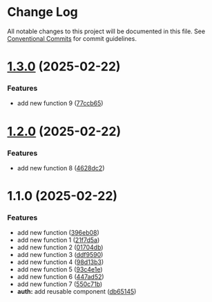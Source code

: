 # Change Log

All notable changes to this project will be documented in this file.
See [Conventional Commits](https://conventionalcommits.org) for commit guidelines.

# [1.3.0](https://github.com/dharmesh-r-patel/react-monorepo/compare/@infineit/react-hooks@1.2.0...@infineit/react-hooks@1.3.0) (2025-02-22)


### Features

* add new function 9 ([77ccb65](https://github.com/dharmesh-r-patel/react-monorepo/commit/77ccb652bdba44946cbe5c731011c74ca750d006))





# [1.2.0](https://github.com/dharmesh-r-patel/react-monorepo/compare/@infineit/react-hooks@1.1.0...@infineit/react-hooks@1.2.0) (2025-02-22)


### Features

* add new function 8 ([4628dc2](https://github.com/dharmesh-r-patel/react-monorepo/commit/4628dc26483bf404b505627c3e0de3c3542bcfd8))





# 1.1.0 (2025-02-22)


### Features

* add new function ([396eb08](https://github.com/dharmesh-r-patel/react-monorepo/commit/396eb0860bbf2fae434c469d2c72cba98efaf586))
* add new function 1 ([21f7d5a](https://github.com/dharmesh-r-patel/react-monorepo/commit/21f7d5a0708dd6d89743afd8c31c09fc56b79d09))
* add new function 2 ([01704db](https://github.com/dharmesh-r-patel/react-monorepo/commit/01704db83e92ac05e56838a9bf4e13e4ca0ba2ca))
* add new function 3 ([ddf9590](https://github.com/dharmesh-r-patel/react-monorepo/commit/ddf95906360bb67987237da6160ced12dc0861af))
* add new function 4 ([98d13b3](https://github.com/dharmesh-r-patel/react-monorepo/commit/98d13b38e1dc5e40a8cab02ecde1dae4b77b2a20))
* add new function 5 ([93c4e1e](https://github.com/dharmesh-r-patel/react-monorepo/commit/93c4e1ec087a8fbcc99d22f2b0625478f6e29df7))
* add new function 6 ([447ad52](https://github.com/dharmesh-r-patel/react-monorepo/commit/447ad52a718df94549a1796335dd5b62046520fe))
* add new function 7 ([550c71b](https://github.com/dharmesh-r-patel/react-monorepo/commit/550c71b45f37bf99ae843b8f6a8c834e080bef2c))
* **auth:** add reusable component ([db65145](https://github.com/dharmesh-r-patel/react-monorepo/commit/db65145f2b334ebccf66660f0905ee4031e5d0c4))
